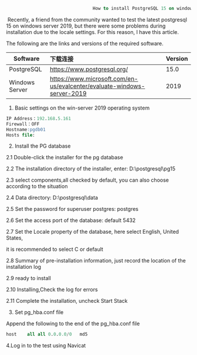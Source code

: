 ```sql
                                 How to install PostgreSQL 15 on windows server 2019 step by step
```

​        Recently, a friend from the community wanted to test the latest postgresql 15 on windows server 2019, but there were some problems during installation due to the locale settings. For this reason, I have this article.



The following are the links and versions of the required software.

| Software       | 下载连接                                                     | Version |
| -------------- | :----------------------------------------------------------- | :------ |
| PostgreSQL     | https://www.postgresql.org/                                  | 15.0    |
| Windows Server | https://www.microsoft.com/en-us/evalcenter/evaluate-windows-server-2019 | 2019    |



1. Basic settings on the win-server 2019 operating system

```sql
IP Address：192.168.5.161
Firewall：OFF
Hostname:pgdb01
Hosts file:

```



2. Install the PG database

2.1 Double-click the installer for the pg database



2.2 The installation directory of the installer, enter: D:\postgresql\pg15



2.3 select components,all checked by default, you can also choose according to the situation



2.4 Data directory: D:\postgresql\data



2.5 Set the password for superuser postgres: postgres



2.6 Set the access port of the database: default 5432



2.7 Set the Locale property of the database, here select English, United States, 

it is recommended to select C or default



2.8 Summary of pre-installation information, just record the location of the installation log



2.9 ready to install



2.10 Installing,Check the log for errors



2.11 Complete the installation, uncheck Start Stack



3. Set pg_hba.conf file

Append the following to the end of the pg_hba.conf file

```sql
host	all	all	0.0.0.0/0	md5
```



 4.Log in to the test using Navicat









